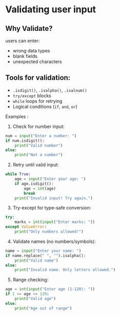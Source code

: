 # Validating user input

## Why Validate?
users can enter:
- wrong data types
- blank fields
- unexpected characters

## Tools for validation:
- `.isdigit()`, `.isalpha()`, `.isalnum()`
- `try/except` blocks
- `while` loops for retrying
- Logical conditions (`if`, `and`, `or`)

Examples :
1. Check for number input:
```python
num = input("Enter a number: ")
if num.isdigit():
    print("Valid number")
else:
    print("Not a number")
```

2. Retry until valid input:
```python
while True:
    age = input("Enter your age: ")
    if age.isdigit():
        age = int(age)
        break
    print("Invalid input! Try again.")
```

3. Try-except for type-safe conversion:
```python
try:
    marks = int(input("Enter marks: "))
except ValueError:
    print("Only numbers allowed!")
```

4. Validate names (no numbers/symbols):
```python
name = input("Enter your name: ")
if name.replace(" ", "").isalpha():
    print("Valid name")
else:
    print("Invalid name. Only letters allowed.")
```

5. Range checking:
```python
age = int(input("Enter age (1-120): "))
if 1 <= age <= 120:
    print("Valid age")
else:
    print("Age out of range")
```